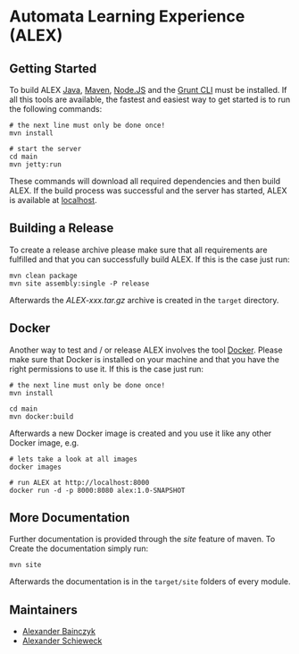 Automata Learning Experience (ALEX)
===================================

Getting Started
---------------
To build ALEX [Java][], [Maven][], [Node.JS][nodejs] and the [Grunt CLI][grunt] must be installed.
If all this tools are available, the fastest and easiest way to get started is to run the following commands:

    # the next line must only be done once!
    mvn install

    # start the server
    cd main
    mvn jetty:run

These commands will download all required dependencies and then build ALEX.
If the build process was successful and the server has started, ALEX is available
at [localhost](http://localhost:8080/).


Building a Release
------------------
To create a release archive please make sure that all requirements are fulfilled and that you can successfully build
ALEX. If this is the case just run:

    mvn clean package
    mvn site assembly:single -P release

Afterwards the *ALEX-xxx.tar.gz* archive is created in the `target` directory.

Docker
------
Another way to test and / or release ALEX involves the tool [Docker](https://www.docker.com).
Please make sure that Docker is installed on your machine and that you have the right permissions to use it.
If this is the case just run:

    # the next line must only be done once!
    mvn install
    
    cd main
    mvn docker:build

Afterwards a new Docker image is created and you use it like any other Docker image, e.g.
    
    # lets take a look at all images
    docker images
    
    # run ALEX at http://localhost:8000
    docker run -d -p 8000:8080 alex:1.0-SNAPSHOT

More Documentation
------------------
Further documentation is provided through the *site* feature of maven.
To Create the documentation simply run:

    mvn site

Afterwards the documentation is in the `target/site` folders of every module.


Maintainers
-----------

* [Alexander Bainczyk](mailto:alexander.bainczyk@tu-dortmund.de)
* [Alexander Schieweck](mailto:alexander.schieweck@tu-dortmund.de)


[java]:   https://java.com
[maven]:  https://maven.apache.org
[nodejs]: https://nodejs.org
[grunt]:  http://gruntjs.com
